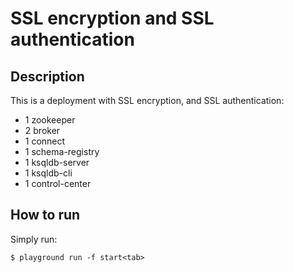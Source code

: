 # SSL encryption and SSL authentication

## Description

This is a deployment with SSL encryption, and SSL authentication:

* 1 zookeeper
* 2 broker
* 1 connect
* 1 schema-registry
* 1 ksqldb-server
* 1 ksqldb-cli
* 1 control-center

## How to run

Simply run:

```
$ playground run -f start<tab>
```